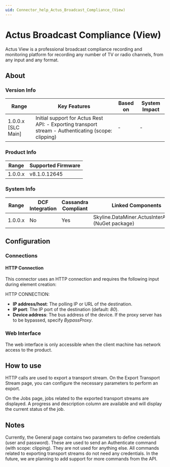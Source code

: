 ```yaml
---
uid: Connector_help_Actus_Broadcast_Compliance_(View)
---
```


# Actus Broadcast Compliance (View)

Actus View is a professional broadcast compliance recording and monitoring platform for recording any number of TV or radio channels, from any input and any format.

## About

### Version Info

| Range | Key Features | Based on | System Impact |
|--|--|--|--|
| 1.0.0.x [SLC Main] | Initial support for Actus Rest API: - Exporting transport stream - Authenticating (scope: clipping) | - | - |

### Product Info

| Range     | Supported Firmware     |
|-----------|------------------------|
| 1.0.0.x   | v8.1.0.12645           |

### System Info

| Range     | DCF Integration     | Cassandra Compliant     | Linked Components                                  | Exported Components     |
|-----------|---------------------|-------------------------|----------------------------------------------------|-------------------------|
| 1.0.0.x   | No                  | Yes                     | Skyline.DataMiner.ActusInterAppAPI (NuGet package) | -                       |

## Configuration

### Connections

#### HTTP Connection

This connector uses an HTTP connection and requires the following input during element creation:

HTTP CONNECTION:

- **IP address/host**: The polling IP or URL of the destination.
- **IP port**: The IP port of the destination (default: *80*).
- **Device address**: The bus address of the device. If the proxy server has to be bypassed, specify *BypassProxy*.

### Web Interface

The web interface is only accessible when the client machine has network access to the product.

## How to use

HTTP calls are used to export a transport stream. On the Export Transport Stream page, you can configure the necessary parameters to perform an export.

On the Jobs page, jobs related to the exported transport streams are displayed. A progress and description column are available and will display the current status of the job.

## Notes

Currently, the General page contains two parameters to define credentials (user and password). These are used to send an Authenticate command (with scope: clipping). They are not used for anything else. All commands related to exporting transport streams do not need any credentials. In the future, we are planning to add support for more commands from the API.
